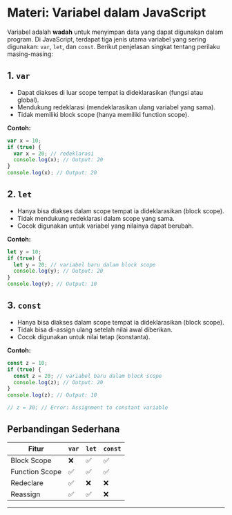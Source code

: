 # Materi: Variabel dalam JavaScript

Variabel adalah **wadah** untuk menyimpan data yang dapat digunakan dalam program. Di JavaScript, terdapat tiga jenis utama variabel yang sering digunakan: `var`, `let`, dan `const`. Berikut penjelasan singkat tentang perilaku masing-masing:

## 1. `var`

- Dapat diakses di luar scope tempat ia dideklarasikan (fungsi atau global).
- Mendukung redeklarasi (mendeklarasikan ulang variabel yang sama).
- Tidak memiliki block scope (hanya memiliki function scope).

**Contoh:**

```javascript
var x = 10;
if (true) {
  var x = 20; // redeklarasi
  console.log(x); // Output: 20
}
console.log(x); // Output: 20
```

## 2. `let`

- Hanya bisa diakses dalam scope tempat ia dideklarasikan (block scope).
- Tidak mendukung redeklarasi dalam scope yang sama.
- Cocok digunakan untuk variabel yang nilainya dapat berubah.

**Contoh:**

```javascript
let y = 10;
if (true) {
  let y = 20; // variabel baru dalam block scope
  console.log(y); // Output: 20
}
console.log(y); // Output: 10
```

## 3. `const`

- Hanya bisa diakses dalam scope tempat ia dideklarasikan (block scope).
- Tidak bisa di-assign ulang setelah nilai awal diberikan.
- Cocok digunakan untuk nilai tetap (konstanta).

**Contoh:**

```javascript
const z = 10;
if (true) {
  const z = 20; // variabel baru dalam block scope
  console.log(z); // Output: 20
}
console.log(z); // Output: 10

// z = 30; // Error: Assignment to constant variable
```

## Perbandingan Sederhana

| Fitur          | `var` | `let` | `const` |
| -------------- | ----- | ----- | ------- |
| Block Scope    | ❌    | ✅    | ✅      |
| Function Scope | ✅    | ✅    | ✅      |
| Redeclare      | ✅    | ❌    | ❌      |
| Reassign       | ✅    | ✅    | ❌      |

---
